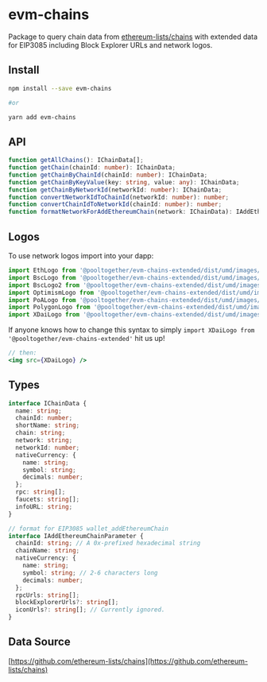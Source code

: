 # evm-chains

Package to query chain data from [ethereum-lists/chains](https://github.com/ethereum-lists/chains) with extended data for EIP3085 including Block Explorer URLs and network logos.

## Install

```sh
npm install --save evm-chains

#or

yarn add evm-chains
```

## API

```typescript
function getAllChains(): IChainData[];
function getChain(chainId: number): IChainData;
function getChainByChainId(chainId: number): IChainData;
function getChainByKeyValue(key: string, value: any): IChainData;
function getChainByNetworkId(networkId: number): IChainData;
function convertNetworkIdToChainId(networkId: number): number;
function convertChainIdToNetworkId(chainId: number): number;
function formatNetworkForAddEthereumChain(network: IChainData): IAddEthereumChainParameter;
```

## Logos

To use network logos import into your dapp:

```typescript
import EthLogo from '@pooltogether/evm-chains-extended/dist/umd/images/ethereum-icon.png'
import BscLogo from '@pooltogether/evm-chains-extended/dist/umd/images/binance-smart-chain-icon.png'
import BscLogo2 from '@pooltogether/evm-chains-extended/dist/umd/images/bsc-logo-2.png'
import OptimismLogo from '@pooltogether/evm-chains-extended/dist/umd/images/optimism-icon.png'
import PoALogo from '@pooltogether/evm-chains-extended/dist/umd/images/poa-icon.png'
import PolygonLogo from '@pooltogether/evm-chains-extended/dist/umd/images/polygon-icon.png'
import XDaiLogo from '@pooltogether/evm-chains-extended/dist/umd/images/xdai-logo.png'
```

If anyone knows how to change this syntax to simply `import XDaiLogo from '@pooltogether/evm-chains-extended'` hit us up!

```jsx
// then:
<img src={XDaiLogo} />
```

## Types

```typescript
interface IChainData {
  name: string;
  chainId: number;
  shortName: string;
  chain: string;
  network: string;
  networkId: number;
  nativeCurrency: {
    name: string;
    symbol: string;
    decimals: number;
  };
  rpc: string[];
  faucets: string[];
  infoURL: string;
}

// format for EIP3085 wallet_addEthereumChain
interface IAddEthereumChainParameter {
  chainId: string; // A 0x-prefixed hexadecimal string
  chainName: string;
  nativeCurrency: {
    name: string;
    symbol: string; // 2-6 characters long
    decimals: number;
  };
  rpcUrls: string[];
  blockExplorerUrls?: string[];
  iconUrls?: string[]; // Currently ignored.
}
```

## Data Source

[https://github.com/ethereum-lists/chains](https://github.com/ethereum-lists/chains)
